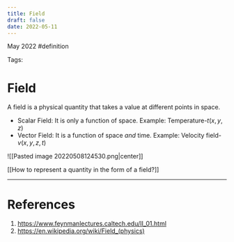 ```yaml
---
title: Field
draft: false
date: 2022-05-11
---
```


May 2022
 #definition  

Tags:

# Field
A field is a physical quantity that takes a value at different points in space.
- Scalar Field: It is only a function of space. Example: Temperature-$t(x,y,z)$
- Vector Field: It is a function of space *and* time. Example: Velocity field-$v(x,y,z,t)$

![[Pasted image 20220508124530.png|center]]

[[How to represent a quantity in the form of a field?]]

---
# References
1.  https://www.feynmanlectures.caltech.edu/II_01.html
2. https://en.wikipedia.org/wiki/Field_(physics)


